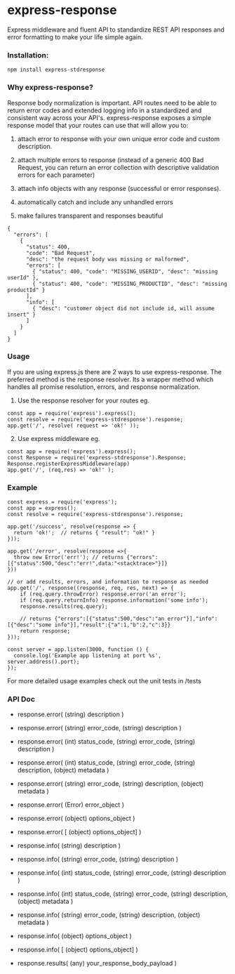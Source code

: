 # express-response 

Express middleware and fluent API to standardize REST API responses and error formatting to make your life simple again.

### Installation:
```
npm install express-stdresponse
```

### Why express-response?
Response body normalization is important. API routes need to be able to return error codes and extended logging info in a standardized and consistent way across your API's. express-response exposes a simple response model that your routes can use that will allow you to:

1. attach error to response with your own unique error code and custom description. 

2. attach multiple errors to response (instead of a generic 400 Bad Request, you can return an error collection with descriptive validation errors for each parameter)

3. attach info objects with any response (successful or error responses).

4. automatically catch and include any unhandled errors

5. make failures transparent and responses beautiful
```
{
  "errors": [
    {
      "status": 400,
      "code": "Bad Request",
      "desc": "the request body was missing or malformed",
      "errors": [
        { "status": 400, "code": "MISSING_USERID", "desc": "missing userId" },
        { "status": 400, "code": "MISSING_PRODUCTID", "desc": "missing productId" }
      ],
      "info": [ 
        { "desc": "customer object did not include id, will assume insert" } 
      ]
    }
  ]
}
```

### Usage 
If you are using express.js there are 2 ways to use express-response.
The preferred method is the response resolver. Its a wrapper method which
handles all promise resolution, errors, and response normalization.

1. Use the response resolver for your routes eg.
```
const app = require('express').express();
const resolve = require('express-stdresponse').response;
app.get('/', resolve( request => 'ok!' ));
```

2. Use express middleware eg.
```
const app = require('express').express();
const Response = require('express-stdresponse').Response;
Response.registerExpressMiddleware(app)
app.get('/', (req,res) => 'ok!' );
```

### Example
```
const express = require('express');
const app = express();
const resolve = require('express-stdresponse').response;

app.get('/success', resolve(response => {
  return 'ok!';  // returns { "result": "ok!" }
}));

app.get('/error', resolve(response =>{
  throw new Error('err!'); // returns {"errors":[{"status":500,"desc":"err!",data:"<stacktrace>"}]}
}))

// or add results, errors, and information to response as needed
app.get('/', response((response, req, res, next) => {
    if (req.query.throwError) response.error('an error');
    if (req.query.returnInfo) response.information('some info');    
    response.results(req.query); 

    // returns {"errors":[{"status":500,"desc":"an error"}],"info":[{"desc":"some info"}],"result":{"a":1,"b":2,"c":3}}
    return response;
}));

const server = app.listen(3000, function () {
  console.log('Example app listening at port %s', server.address().port);
});
```

For more detailed usage examples check out the unit tests in /tests

### API Doc

* response.error( (string) description ) 
* response.error( (string) error_code, (string) description )
* response.error( (int) status_code, (string) error_code, (string) description )
* response.error( (int) status_code, (string) error_code, (string) description, (object) metadata )
* response.error( (string) error_code, (string) description, (object) metadata )
* response.error( (Error) error_object )
* response.error( (object) options_object )
* response.error( [ (object) options_object] )

* response.info( (string) description ) 
* response.info( (string) error_code, (string) description )
* response.info( (int) status_code, (string) error_code, (string) description )
* response.info( (int) status_code, (string) error_code, (string) description, (object) metadata )
* response.info( (string) error_code, (string) description, (object) metadata )
* response.info( (object) options_object )
* response.info( [ (object) options_object] )

* response.results( (any) your_response_body_payload )


